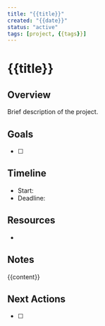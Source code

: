 ```yaml
---
title: "{{title}}"
created: "{{date}}"
status: "active"
tags: [project, {{tags}}]
---
```


# {{title}}

## Overview
Brief description of the project.

## Goals
- [ ] 

## Timeline
- Start: 
- Deadline: 

## Resources
- 

## Notes
{{content}}

## Next Actions
- [ ] 
